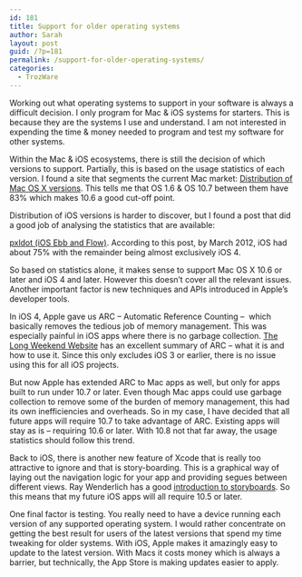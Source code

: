 ```yaml
---
id: 181
title: Support for older operating systems
author: Sarah
layout: post
guid: /?p=181
permalink: /support-for-older-operating-systems/
categories:
  - TrozWare
---
```

Working out what operating systems to support in your software is always a difficult decision. I only program for Mac & iOS systems for starters. This is because they are the systems I use and understand. I am not interested in expending the time & money needed to program and test my software for other systems.

Within the Mac & iOS ecosystems, there is still the decision of which versions to support. Partially, this is based on the usage statistics of each version. I found a site that segments the current Mac market: <a href="http://www.netmarketshare.com/operating-system-market-share.aspx?qprid=10&qpcustomb=*2" target="_blank">Distribution of Mac OS X versions</a>. This tells me that OS 1.6 & OS 10.7 between them have 83% which makes 10.6 a good cut-off point.

Distribution of iOS versions is harder to discover, but I found a post that did a good job of analysing the statistics that are available:

[ pxldot (iOS Ebb and Flow)][1]. According to this post, by March 2012, iOS had about 75% with the remainder being almost exclusively iOS 4.

So based on statistics alone, it makes sense to support Mac OS X 10.6 or later and iOS 4 and later. However this doesn&#8217;t cover all the relevant issues. Another important factor is new techniques and APIs introduced in Apple&#8217;s developer tools.

In iOS 4, Apple gave us ARC &#8211; Automatic Reference Counting &#8211;  which basically removes the tedious job of memory management. This was especially painful in iOS apps where there is no garbage collection. [The Long Weekend Website][2] has an excellent summary of ARC &#8211; what it is and how to use it. Since this only excludes iOS 3 or earlier, there is no issue using this for all iOS projects.

But now Apple has extended ARC to Mac apps as well, but only for apps built to run under 10.7 or later. Even though Mac apps could use garbage collection to remove some of the burden of memory management, this had its own inefficiencies and overheads. So in my case, I have decided that all future apps will require 10.7 to take advantage of ARC. Existing apps will stay as is &#8211; requiring 10.6 or later. With 10.8 not that far away, the usage statistics should follow this trend.

Back to iOS, there is another new feature of Xcode that is really too attractive to ignore and that is story-boarding. This is a graphical way of laying out the navigation logic for your app and providing segues between different views. Ray Wenderlich has a good [introduction to storyboards][3]. So this means that my future iOS apps will all require 10.5 or later.

One final factor is testing. You really need to have a device running each version of any supported operating system. I would rather concentrate on getting the best result for users of the latest versions that spend my time tweaking for older systems. With iOS, Apple makes it amazingly easy to update to the latest version. With Macs it costs money which is always a barrier, but technically, the App Store is making updates easier to apply.

 [1]: http://pxldot.com/post/18754186750/ios-ebb-and-flow
 [2]: http://longweekendmobile.com/2011/09/07/objc-automatic-reference-counting-in-xcode-explained/
 [3]: http://www.raywenderlich.com/5138/beginning-storyboards-in-ios-5-part-1